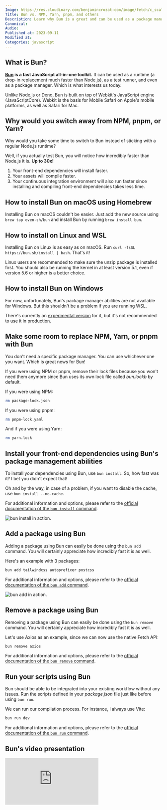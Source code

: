 ```yaml
---
Image: https://res.cloudinary.com/benjamincrozat-com/image/fetch/c_scale,f_webp,q_auto,w_1200/https://life-long-bunny.fra1.digitaloceanspaces.com/media-library/production/68/NZbLqdyKKjVodLp6Yesr1iBA50Vk3K-metacGFja2FnZS1tYW5hZ2VyLmpwZw%3D%3D-.jpg
Title: Bun vs. NPM, Yarn, pnpm, and others
Description: Learn why Bun is a great and can be used as a package manager, replacing NPM, Yarn, pnpm, and others.
Canonical: 
Audio:
Published at: 2023-09-11
Modified at: 
Categories: javascript
---
```


## What is Bun?

**[Bun](https://bun.sh) is a fast JavaScript all-in-one toolkit.** It can be used as a runtime (a drop-in replacement much faster than Node.js), as a test runner, and even as a package manager. Which is what interests us today.

Unlike Node.js or Deno, Bun is built on top of [Webkit](https://webkit.org)'s JavaScript engine (JavaScriptCore). Webkit is the basis for Mobile Safari on Apple's mobile platforms, as well as Safari for Mac.

## Why would you switch away from NPM, pnpm, or Yarn?

Why would you take some time to switch to Bun instead of sticking with a regular Node.js runtime?

Well, if you actually test Bun, you will notice how incredibly faster than Node.js it is. **Up to 30x!**

1. Your front-end dependencies will install faster.
2. Your assets will compile faster.
3. Your continuous integration environment will also run faster since installing and compiling front-end dependencies takes less time.

## How to install Bun on macOS using Homebrew

Installing Bun on macOS couldn't be easier. Just add the new source using `brew tap oven-sh/bun` and install Bun by running `brew install bun`.

## How to install on Linux and WSL

Installing Bun on Linux is as easy as on macOS. Run `curl -fsSL https://bun.sh/install | bash`. That's it!

Linux users are recommended to make sure the unzip package is installed first. You should also be running the kernel in at least version 5.1, even if version 5.6 or higher is a better choice.

## How to install Bun on Windows

For now, unfortunately, Bun's package manager abilities are not available for Windows. But this shouldn't be a problem if you are running WSL.

There's currently an [experimental version](https://bun.sh/docs/installation#windows) for it, but it's not recommended to use it in production.

## Make some room to replace NPM, Yarn, or pnpm with Bun 

You don't need a specific package manager. You can use whichever one you want. Which is great news for Bun!

If you were using NPM or pnpm, remove their lock files because you won't need them anymore since Bun uses its own lock file called *bun.lockb* by default.

If you were using NPM:

```bash
rm package-lock.json
```

If you were using pnpm:

```bash
rm pnpm-lock.yaml
```

And if you were using Yarn:

```bash
rm yarn.lock
```

## Install your front-end dependencies using Bun's package management abilities

To install your dependencies using Bun, use `bun install`. So, how fast was it? I bet you didn't expect that!

Oh and by the way, in case of a problem, if you want to disable the cache, use `bun install --no-cache`.

For additional information and options, please refer to the [official documentation of the `bun install` command](https://bun.sh/docs/cli/install).

![bun install in action.](https://life-long-bunny.fra1.digitaloceanspaces.com/media-library/production/69/conversions/ybYunPr2RMZPLO3vFaMImsaecxEEnz-metaQ2xlYW5TaG90IDIwMjMtMDktMTEgYXQgMDkuMDAuMDJAMnguanBn--medium.jpg)

## Add a package using Bun

Adding a package using Bun can easily be done using the `bun add` command. You will certainly appreciate how incredibly fast it is as well.

Here's an example with 3 packages:

```bash
bun add tailwindcss autoprefixer postcss
```

For additional information and options, please refer to the [official documentation of the `bun add` command](https://bun.sh/docs/cli/install#bun-add).

![bun add in action.](https://life-long-bunny.fra1.digitaloceanspaces.com/media-library/production/70/UndzC78D9Uclf8eMBlPr0yN2wbhXRy-metaQ2xlYW5TaG90IDIwMjMtMDktMTEgYXQgMDkuMDIuMTFAMnguanBn-.jpg)

## Remove a package using Bun

Removing a package using Bun can easily be done using the `bun remove` command. You will certainly appreciate how incredibly fast it is as well.

Let's use Axios as an example, since we can now use the native Fetch API:

```bash
bun remove axios
```

For additional information and options, please refer to the [official documentation of the `bun remove` command](https://bun.sh/docs/cli/install#bun-remove).

## Run your scripts using Bun

Bun should be able to be integrated into your existing workflow without any issues. Run the scripts defined in your *package.json* file just like before using `bun run`.

We can run our compilation process. For instance, I always use Vite:

```bash
bun run dev
```

For additional information and options, please refer to the [official documentation of the `bun run` command](https://bun.sh/docs/cli/run).

## Bun's video presentation

<iframe src="https://www.youtube.com/embed/BsnCpESUEqM?si=fvhqvQU9XY9_0dGT" title="YouTube video player" frameborder="0" allow="accelerometer; autoplay; clipboard-write; encrypted-media; gyroscope; picture-in-picture; web-share" allowfullscreen></iframe>